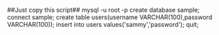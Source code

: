 ##Just copy this script##
mysql -u root -p
create database sample;
connect sample;
create table users(username VARCHAR(100),password VARCHAR(100));
insert into users values('sammy','password');
quit;
